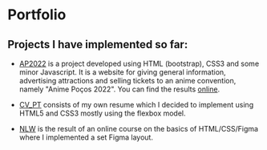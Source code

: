 # Portfolio

## Projects I have implemented so far:

- [AP2022](https://silasmarques08.github.io/portfolio/AP2022) is a project developed using HTML (bootstrap), CSS3 and some minor Javascript. It is a website for giving general information, advertising attractions and selling tickets to an anime convention, namely "Anime Poços 2022". You can find the results [online](https://animepocos.com.br).

- [CV_PT](https://silasmarques08.github.io/portfolio/CV_PT) consists of my own resume which I decided to implement using HTML5 and CSS3 mostly using the flexbox model.

- [NLW](https://silasmarques08.github.io/portfolio/NLW) is the result of an online course on the basics of HTML/CSS/Figma where I implemented a set Figma layout.
